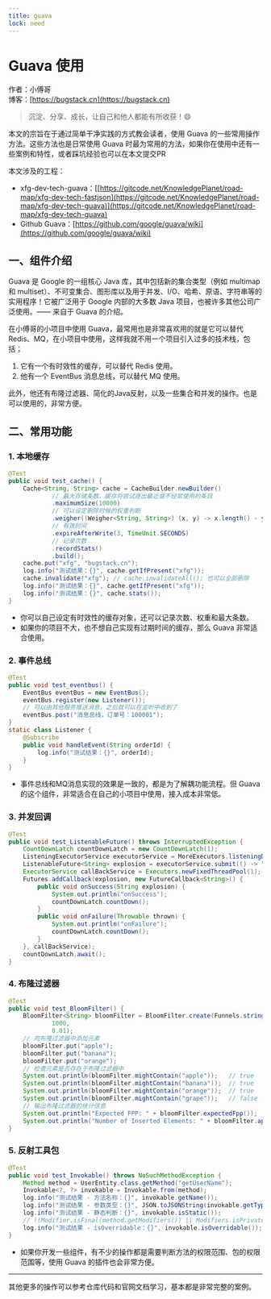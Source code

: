 ```yaml
---
title: guava
lock: need
---
```


# Guava 使用

作者：小傅哥
<br/>博客：[https://bugstack.cn](https://bugstack.cn)

> 沉淀、分享、成长，让自己和他人都能有所收获！😄

本文的宗旨在于通过简单干净实践的方式教会读者，使用 Guava 的一些常用操作方法。这些方法也是日常使用 Guava 时最为常用的方法，如果你在使用中还有一些案例和特性，或者踩坑经验也可以在本文提交PR

本文涉及的工程：

- xfg-dev-tech-guava：[[https://gitcode.net/KnowledgePlanet/road-map/xfg-dev-tech-fastjson](https://gitcode.net/KnowledgePlanet/road-map/xfg-dev-tech-guava)](https://gitcode.net/KnowledgePlanet/road-map/xfg-dev-tech-guava)
- Github Guava：[https://github.com/google/guava/wiki](https://github.com/google/guava/wiki)

## 一、组件介绍

Guava 是 Google 的一组核心 Java 库，其中包括新的集合类型（例如 multimap 和 multiset）、不可变集合、图形库以及用于并发、I/O、哈希、原语、字符串等的实用程序！它被广泛用于 Google 内部的大多数 Java 项目，也被许多其他公司广泛使用。—— 来自于 Guava 的介绍。

在小傅哥的小项目中使用 Guava，最常用也是非常喜欢用的就是它可以替代 Redis、MQ，在小项目中使用，这样我就不用一个项目引入过多的技术栈，包括；
1. 它有一个有时效性的缓存，可以替代 Redis 使用。
2. 他有一个 EventBus 消息总线，可以替代 MQ 使用。

此外，他还有布隆过滤器、简化的Java反射，以及一些集合和并发的操作。也是可以使用的，非常方便。

## 二、常用功能

### 1. 本地缓存

```java
@Test
public void test_cache() {
    Cache<String, String> cache = CacheBuilder.newBuilder()
            // 最大存储条数，缓存将尝试逐出最近或不经常使用的条目
            .maximumSize(10000)
            // 可以设定删除时候的权重判断
            .weigher((Weigher<String, String>) (x, y) -> x.length() - y.length())
            // 有效时间
            .expireAfterWrite(3, TimeUnit.SECONDS)
            // 记录次数
            .recordStats()
            .build();
    cache.put("xfg", "bugstack.cn");
    log.info("测试结果：{}", cache.getIfPresent("xfg"));
    cache.invalidate("xfg"); // cache.invalidateAll(); 也可以全部删除
    log.info("测试结果：{}", cache.getIfPresent("xfg"));
    log.info("测试结果：{}", cache.stats());
}
```

- 你可以自己设定有时效性的缓存对象，还可以记录次数、权重和最大条数。
- 如果你的项目不大，也不想自己实现有过期时间的缓存，那么 Guava 非常适合使用。

### 2. 事件总线

```java
@Test
public void test_eventbus() {
    EventBus eventBus = new EventBus();
    eventBus.register(new Listener());
    // 可以由其他服务推送消息，之后就可以在监听中收到了
    eventBus.post("消息总线，订单号：100001");
}
static class Listener {
    @Subscribe
    public void handleEvent(String orderId) {
        log.info("测试结果：{}", orderId);
    }
}
```

- 事件总线和MQ消息实现的效果是一致的，都是为了解耦功能流程。但 Guava 的这个组件，非常适合在自己的小项目中使用，接入成本非常低。

### 3. 并发回调

```java
@Test
public void test_ListenableFuture() throws InterruptedException {
    CountDownLatch countDownLatch = new CountDownLatch(1);
    ListeningExecutorService executorService = MoreExecutors.listeningDecorator(Executors.newFixedThreadPool(10));
    ListenableFuture<String> explosion = executorService.submit(() -> "finished");
    ExecutorService callBackService = Executors.newFixedThreadPool(1);
    Futures.addCallback(explosion, new FutureCallback<String>() {
        public void onSuccess(String explosion) {
            System.out.println("onSuccess");
            countDownLatch.countDown();
        }
        public void onFailure(Throwable thrown) {
            System.out.println("onFailure");
            countDownLatch.countDown();
        }
    }, callBackService);
    countDownLatch.await();
}
```

### 4. 布隆过滤器

```java
@Test
public void test_BloomFilter() {
    BloomFilter<String> bloomFilter = BloomFilter.create(Funnels.stringFunnel(Charset.defaultCharset()),
            1000,
            0.01);
    // 向布隆过滤器中添加元素
    bloomFilter.put("apple");
    bloomFilter.put("banana");
    bloomFilter.put("orange");
    // 检查元素是否存在于布隆过滤器中
    System.out.println(bloomFilter.mightContain("apple"));   // true
    System.out.println(bloomFilter.mightContain("banana"));  // true
    System.out.println(bloomFilter.mightContain("orange"));  // true
    System.out.println(bloomFilter.mightContain("grape"));   // false
    // 输出布隆过滤器的统计信息
    System.out.println("Expected FPP: " + bloomFilter.expectedFpp());
    System.out.println("Number of Inserted Elements: " + bloomFilter.approximateElementCount());
}
```

### 5. 反射工具包

```java
@Test
public void test_Invokable() throws NoSuchMethodException {
    Method method = UserEntity.class.getMethod("getUserName");
    Invokable<?, ?> invokable = Invokable.from(method);
    log.info("测试结果 - 方法名称：{}", invokable.getName());
    log.info("测试结果 - 参数类型：{}", JSON.toJSONString(invokable.getTypeParameters()));
    log.info("测试结果 - 静态判断：{}", invokable.isStatic());
    // !(Modifier.isFinal(method.getModifiers()) || Modifiers.isPrivate(method.getModifiers()) || Modifiers.isStatic(method.getModifiers()) || Modifiers.isFinal(method.getDeclaringClass().getModifiers()))
    log.info("测试结果 - isOverridable：{}", invokable.isOverridable());
}
```

- 如果你开发一些组件，有不少的操作都是需要判断方法的权限范围、包的权限范围等，使用 Guava 的插件也会非常方便。

--- 

其他更多的操作可以参考仓库代码和官网文档学习，基本都是非常完整的案例。
